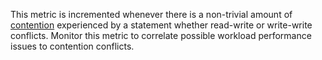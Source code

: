 This metric is incremented whenever there is a non-trivial amount of <a href="https://www.cockroachlabs.com/docs/stable/performance-best-practices-overview#transaction-contention">contention</a> experienced by a statement whether read-write or write-write conflicts. Monitor this metric to correlate possible workload performance issues to contention conflicts.
